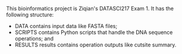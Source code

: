 This bioinformatics project is Ziqian's DATASCI217 Exam 1. It has the following structure:
- DATA contains input data like FASTA files; 
- SCRIPTS contains Python scripts that handle the DNA sequence operations; and 
- RESULTS results contains operation outputs like cutsite summary.

